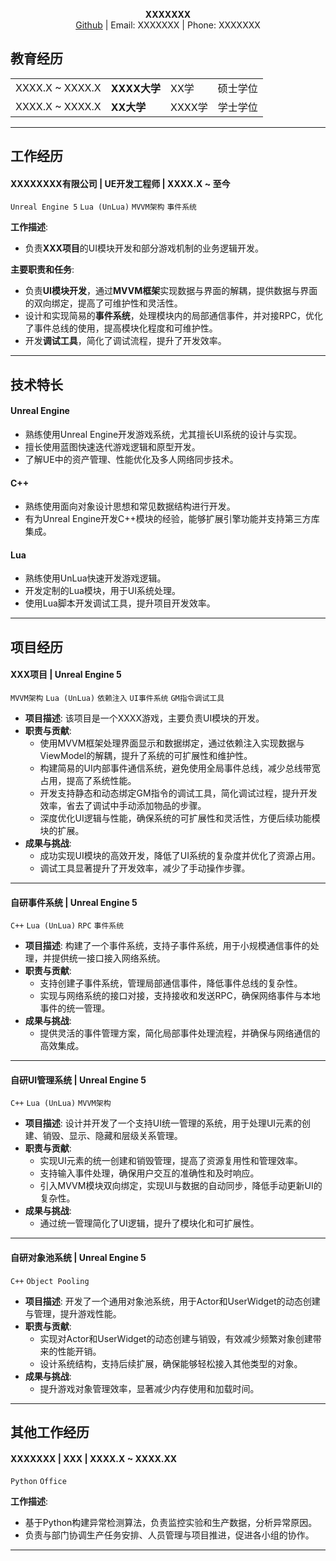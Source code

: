 
<div style="text-align: center;">
  
**XXXXXXX**  
[Github](https://github.com) | Email: XXXXXXX | Phone: XXXXXXX

</div>


## 教育经历

<table style="width:100%">
  <tr>
    <td>XXXX.X ~ XXXX.X</td>
    <td><strong>XXXX大学</strong></td>
    <td>XX学</td>
    <td>硕士学位</td>
  </tr>
  <tr>
    <td>XXXX.X ~ XXXX.X</td>
    <td><strong>XX大学</strong></td>
    <td>XXXX学</td>
    <td>学士学位</td>
  </tr>
</table>



---

## 工作经历

#### XXXXXXXX有限公司   |   UE开发工程师    |   XXXX.X ~ 至今

`Unreal Engine 5` `Lua (UnLua)` `MVVM架构` `事件系统`

**工作描述**: 
- 负责**XXX项目**的UI模块开发和部分游戏机制的业务逻辑开发。

**主要职责和任务**:
- 负责**UI模块开发**，通过**MVVM框架**实现数据与界面的解耦，提供数据与界面的双向绑定，提高了可维护性和灵活性。
- 设计和实现简易的**事件系统**，处理模块内的局部通信事件，并对接RPC，优化了事件总线的使用，提高模块化程度和可维护性。
- 开发**调试工具**，简化了调试流程，提升了开发效率。


---

## 技术特长

#### Unreal Engine

- 熟练使用Unreal Engine开发游戏系统，尤其擅长UI系统的设计与实现。
- 擅长使用蓝图快速迭代游戏逻辑和原型开发。
- 了解UE中的资产管理、性能优化及多人网络同步技术。

#### C++

- 熟练使用面向对象设计思想和常见数据结构进行开发。
- 有为Unreal Engine开发C++模块的经验，能够扩展引擎功能并支持第三方库集成。

#### Lua

- 熟练使用UnLua快速开发游戏逻辑。
- 开发定制的Lua模块，用于UI系统处理。
- 使用Lua脚本开发调试工具，提升项目开发效率。

---

## 项目经历

#### XXX项目 | Unreal Engine 5

`MVVM架构` `Lua (UnLua)` `依赖注入` `UI事件系统` `GM指令调试工具`

- **项目描述**: 该项目是一个XXXX游戏，主要负责UI模块的开发。
- **职责与贡献**:
  - 使用MVVM框架处理界面显示和数据绑定，通过依赖注入实现数据与ViewModel的解耦，提升了系统的可扩展性和维护性。
  - 构建简易的UI内部事件通信系统，避免使用全局事件总线，减少总线带宽占用，提高了系统性能。
  - 开发支持静态和动态绑定GM指令的调试工具，简化调试过程，提升开发效率，省去了调试中手动添加物品的步骤。
  - 深度优化UI逻辑与性能，确保系统的可扩展性和灵活性，方便后续功能模块的扩展。
- **成果与挑战**:
  - 成功实现UI模块的高效开发，降低了UI系统的复杂度并优化了资源占用。
  - 调试工具显著提升了开发效率，减少了手动操作步骤。

---

#### 自研事件系统 | Unreal Engine 5

`C++` `Lua (UnLua)` `RPC` `事件系统`

- **项目描述**: 构建了一个事件系统，支持子事件系统，用于小规模通信事件的处理，并提供统一接口接入网络系统。
- **职责与贡献**:
  - 支持创建子事件系统，管理局部通信事件，降低事件总线的复杂性。
  - 实现与网络系统的接口对接，支持接收和发送RPC，确保网络事件与本地事件的统一管理。
- **成果与挑战**:
  - 提供灵活的事件管理方案，简化局部事件处理流程，并确保与网络通信的高效集成。

---

#### 自研UI管理系统 | Unreal Engine 5

`C++` `Lua (UnLua)` `MVVM架构`

- **项目描述**: 设计并开发了一个支持UI统一管理的系统，用于处理UI元素的创建、销毁、显示、隐藏和层级关系管理。
- **职责与贡献**:
  - 实现UI元素的统一创建和销毁管理，提高了资源复用性和管理效率。
  - 支持输入事件处理，确保用户交互的准确性和及时响应。
  - 引入MVVM模块双向绑定，实现UI与数据的自动同步，降低手动更新UI的复杂性。
- **成果与挑战**:
  - 通过统一管理简化了UI逻辑，提升了模块化和可扩展性。

---

#### 自研对象池系统 | Unreal Engine 5

`C++` `Object Pooling`

- **项目描述**: 开发了一个通用对象池系统，用于Actor和UserWidget的动态创建与管理，提升游戏性能。
- **职责与贡献**:
  - 实现对Actor和UserWidget的动态创建与销毁，有效减少频繁对象创建带来的性能开销。
  - 设计系统结构，支持后续扩展，确保能够轻松接入其他类型的对象。
- **成果与挑战**:
  - 提升游戏对象管理效率，显著减少内存使用和加载时间。

---

## 其他工作经历

#### XXXXXXX   |   XXX  |   XXXX.X ~ XXXX.XX

`Python` `Office`

**工作描述**: 
- 基于Python构建异常检测算法，负责监控实验和生产数据，分析异常原因。
- 负责与部门协调生产任务安排、人员管理与项目推进，促进各小组的协作。

---

